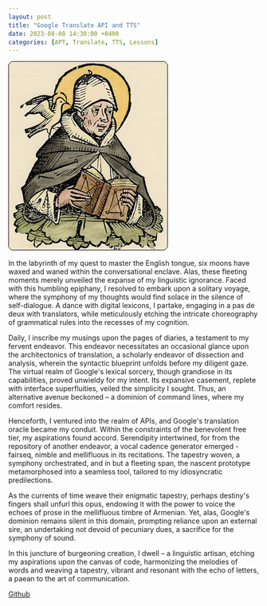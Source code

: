 ```yaml
---
layout: post
title: "Google Translate API and TTS"
date: 2023-08-08 14:30:00 +0400
categories: [APT, Translate, TTS, Lessons]
---
```


![Tolmach](/docs/assets/tolmach.jpg)

In the labyrinth of my quest to master the English tongue, six moons have waxed and waned within the conversational enclave. Alas, these fleeting moments merely unveiled the expanse of my linguistic ignorance. Faced with this humbling epiphany, I resolved to embark upon a solitary voyage, where the symphony of my thoughts would find solace in the silence of self-dialogue. A dance with digital lexicons, I partake, engaging in a pas de deux with translators, while meticulously etching the intricate choreography of grammatical rules into the recesses of my cognition.

Daily, I inscribe my musings upon the pages of diaries, a testament to my fervent endeavor. This endeavor necessitates an occasional glance upon the architectonics of translation, a scholarly endeavor of dissection and analysis, wherein the syntactic blueprint unfolds before my diligent gaze. The virtual realm of Google's lexical sorcery, though grandiose in its capabilities, proved unwieldy for my intent. Its expansive casement, replete with interface superfluities, veiled the simplicity I sought. Thus, an alternative avenue beckoned – a dominion of command lines, where my comfort resides.

Henceforth, I ventured into the realm of APIs, and Google's translation oracle became my conduit. Within the constraints of the benevolent free tier, my aspirations found accord. Serendipity intertwined, for from the repository of another endeavor, a vocal cadence generator emerged - fairseq, nimble and mellifluous in its recitations. The tapestry woven, a symphony orchestrated, and in but a fleeting span, the nascent prototype metamorphosed into a seamless tool, tailored to my idiosyncratic predilections.

As the currents of time weave their enigmatic tapestry, perhaps destiny's fingers shall unfurl this opus, endowing it with the power to voice the echoes of prose in the mellifluous timbre of Armenian. Yet, alas, Google's dominion remains silent in this domain, prompting reliance upon an external sire, an undertaking not devoid of pecuniary dues, a sacrifice for the symphony of sound.

In this juncture of burgeoning creation, I dwell – a linguistic artisan, etching my aspirations upon the canvas of code, harmonizing the melodies of words and weaving a tapestry, vibrant and resonant with the echo of letters, a paean to the art of communication.

[Github](https://github.com/ta0ma0/google-translate-cli-tts)
